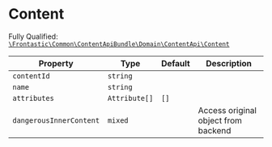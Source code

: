 #  Content

Fully Qualified: [`\Frontastic\Common\ContentApiBundle\Domain\ContentApi\Content`](../../../../../src/php/ContentApiBundle/Domain/ContentApi/Content.php)



Property|Type|Default|Description
--------|----|-------|-----------
`contentId`|`string`||
`name`|`string`||
`attributes`|`Attribute[]`|`[]`|
`dangerousInnerContent`|`mixed`||Access original object from backend

